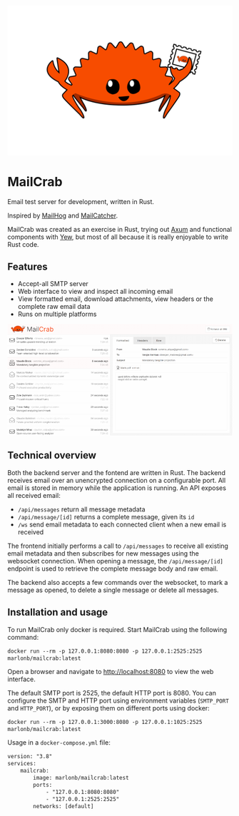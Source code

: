 ![MailCrab Logo](https://github.com/tweedegolf/mailcrab/blob/master/frontend/img/mailcrab.svg?raw=true)

# MailCrab

Email test server for development, written in Rust.

Inspired by [MailHog](https://github.com/mailhog/MailHog) and [MailCatcher](https://mailcatcher.me/).

MailCrab was created as an exercise in Rust, trying out [Axum](https://axum.rs/) and functional components with [Yew](https://yew.rs/), but most of all because it is really enjoyable to write Rust code.

## Features

- Accept-all SMTP server
- Web interface to view and inspect all incoming email
- View formatted email, download attachments, view headers or the complete raw email data
- Runs on multiple platforms

![MailCrab Logo](https://github.com/tweedegolf/mailcrab/blob/master/frontend/img/screen.png?raw=true)

## Technical overview

Both the backend server and the fontend are written in Rust. The backend receives email over an unencrypted connection on a configurable port. All email is stored in memory while the application is running. An API exposes all received email:

- `/api/messages` return all message metadata
- `/api/message/[id]` returns a complete message, given its `id`
- `/ws` send email metadata to each connected client when a new email is received

The frontend initially performs a call to `/api/messages` to receive all existing email metadata and then subscribes for new messages using the websocket connection. When opening a message, the `/api/message/[id]` endpoint is used to retrieve the complete message body and raw email.

The backend also accepts a few commands over the websocket, to mark a message as opened, to delete a single message or delete all messages.

## Installation and usage

To run MailCrab only docker is required. Start MailCrab using the following command:

```
docker run --rm -p 127.0.0.1:8080:8080 -p 127.0.0.1:2525:2525 marlonb/mailcrab:latest
```

Open a browser and navigate to [http://localhost:8080](http://localhost:8080) to view the web interface.

The default SMTP port is 2525, the default HTTP port is 8080. You can configure the SMTP and HTTP port using environment variables (`SMTP_PORT` and `HTTP_PORT`), or by exposing them on different ports using docker:

```
docker run --rm -p 127.0.0.1:3000:8080 -p 127.0.0.1:1025:2525 marlonb/mailcrab:latest
```

Usage in a `docker-compose.yml` file:

```
version: "3.8"
services:
    mailcrab:
        image: marlonb/mailcrab:latest
        ports:
            - "127.0.0.1:8080:8080"
            - "127.0.0.1:2525:2525"
        networks: [default]
```